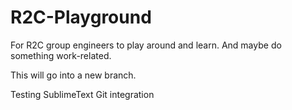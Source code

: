 # R2C-Playground
For R2C group engineers to play around and learn.
And maybe do something work-related.

This will go into a new branch.

Testing SublimeText Git integration
